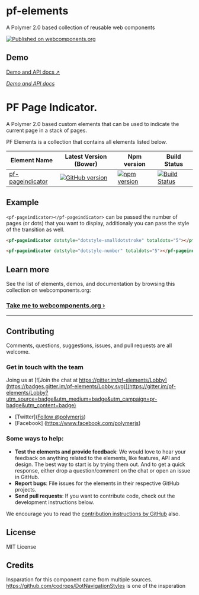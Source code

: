 # pf-elements
A Polymer 2.0 based collection of reusable web components 

[![Published on webcomponents.org](https://img.shields.io/badge/webcomponents.org-published-blue.svg)](https://www.webcomponents.org/element/owner/my-element)

## Demo

[Demo and API docs ↗](https://www.webcomponents.org/element/PFElements/pf-pageindicator/demo/demo/index.html)

_[Demo and API docs](https://www.webcomponents.org/element/PFElements/pf-pageindicator/demo/demo/index.html)_

# PF Page Indicator.

A Polymer 2.0 based custom elements that can be used to indicate the current page in a stack of pages. 

PF Elements is a collection that contains all elements listed below.


| Element Name | Latest Version (Bower) | Npm version  | Build Status |
|--------------|------------------------|--------------|--------------|
| [pf-pageindicator](https://github.com/PFElements/pf-pageindicator) | [![GitHub version](https://badge.fury.io/gh/PFElements%2Fpf-pageindicator.svg)](https://badge.fury.io/gh/PFElements%2Fpf-pageindicator) | [![npm version](https://badge.fury.io/js/pf-pageindicator.svg)](https://www.npmjs.com/package/pf-pageindicator) |[![Build Status](https://travis-ci.org/PFElements/pf-pageindicator.svg?branch=master)](https://travis-ci.org/PFElements/pf-pageindicator) | 


## Example

`<pf-pageindicator></pf-pageindicator>` can be passed the number of pages (or dots) that you want to display, additionaly you can pass the style of the transition as well.

<!---
```
<custom-element-demo>
  <template>
    <script src="../webcomponentsjs/webcomponents-lite.js"></script>
    <link rel="import" href="pf-pageindicator.html">
    <next-code-block></next-code-block>
  </template>
</custom-element-demo>
```
-->

```html
<pf-pageindicator dotstyle="dotstyle-smalldotstroke" totaldots="5"></pf-pageindicator>
```
```html
<pf-pageindicator dotstyle="dotstyle-number" totaldots="5"></pf-pageindicator>
```
## Learn more

See the list of elements, demos, and documentation by browsing this collection on webcomponents.org:

### [Take me to webcomponents.org ›](https://www.webcomponents.org/element/PFElements/pf-pageindicator)

---

## Contributing

Comments, questions, suggestions, issues, and pull requests are all welcome.

### Get in touch with the team

Joing us at [![Join the chat at https://gitter.im/pf-elements/Lobby](https://badges.gitter.im/pf-elements/Lobby.svg)](https://gitter.im/pf-elements/Lobby?utm_source=badge&utm_medium=badge&utm_campaign=pr-badge&utm_content=badge)

- [Twitter](<a href="https://twitter.com/polymerjs" class="twitter-follow-button" data-show-count="false">Follow @polymerjs</a>)
- [Facebook] (https://www.facebook.com/polymerjs)


### Some ways to help:

- **Test the elements and provide feedback**: We would love to hear your feedback on anything related to the elements, like features, API and design. The best way to start is by trying them out. And to get a quick response, either drop a question/comment on the chat or open an issue in GitHub.
- **Report bugs**: File issues for the elements in their respective GitHub projects.
- **Send pull requests**: If you want to contribute code, check out the development instructions below.

We encourage you to read the [contribution instructions by GitHub](https://guides.github.com/activities/contributing-to-open-source/#contributing) also.

## License

MIT License

## Credits
Insparation for this component came from multiple sources.  
https://github.com/codrops/DotNavigationStyles is one of the insperation
